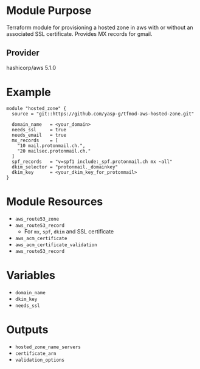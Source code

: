 # Module Purpose
Terraform module for provisioning a hosted zone in aws with or without an associated SSL certificate. Provides MX records for gmail.

## Provider
hashicorp/aws 5.1.0

# Example
```hcl
module "hosted_zone" {
  source = "git::https://github.com/yasp-g/tfmod-aws-hosted-zone.git"

  domain_name   = <your_domain>
  needs_ssl     = true
  needs_email   = true
  mx_records    = [
    "10 mail.protonmail.ch.",
    "20 mailsec.protonmail.ch."
  ]
  spf_records   = "v=spf1 include:_spf.protonmail.ch mx ~all"
  dkim_selector = "protonmail._domainkey"
  dkim_key      = <your_dkim_key_for_protonmail>
}
```

# Module Resources
- `aws_route53_zone`
- `aws_route53_record`
  - For `mx`, `spf`, `dkim` and SSL certificate
- `aws_acm_certificate`
- `aws_acm_certificate_validation`
- `aws_route53_record`

# Variables
- `domain_name`
- `dkim_key`
- `needs_ssl`

# Outputs
- `hosted_zone_name_servers`
- `certificate_arn`
- `validation_options`